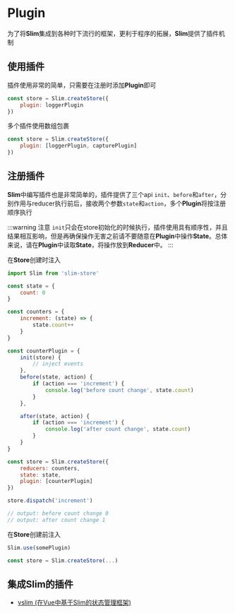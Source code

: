 # Plugin

为了将**Slim**集成到各种时下流行的框架，更利于程序的拓展，**Slim**提供了插件机制

## 使用插件

插件使用非常的简单，只需要在注册时添加**Plugin**即可

```javascript
const store = Slim.createStore({
    plugin: loggerPlugin
})
```

多个插件使用数组包裹

```javascript
const store = Slim.createStore({
    plugin: [loggerPlugin, capturePlugin]
})
```

## 注册插件

**Slim**中编写插件也是非常简单的，插件提供了三个api `init`、`before`和`after`，分别作用与reducer执行前后，接收两个参数`state`和`action`，多个**Plugin**将按注册顺序执行

:::warning 注意
`init`只会在store初始化的时候执行，插件使用具有顺序性，并且结果相互影响，但是再确保操作无害之前请不要随意在**Plugin**中操作**State**。总体来说，请在**Plugin**中读取**State**，将操作放到**Reducer**中。
:::

在**Store**创建时注入

```javascript
import Slim from 'slim-store'

const state = {
    count: 0
}

const counters = {
    increment: (state) => {
        state.count++
    }
}

const counterPlugin = {
	init(store) {
 	    // inject events
	},
    before(state, action) {
        if (action === 'increment') {
            console.log('before count change', state.count)
        }
    },

    after(state, action) {
        if (action === 'increment') {
            console.log('after count change', state.count)
        }
    }
}

const store = Slim.createStore({
    reducers: counters,
    state: state,
    plugin: [counterPlugin]
})

store.dispatch('increment')

// output: before count change 0
// output: after count change 1
```

在**Store**创建前注入

```javascript
Slim.use(somePlugin)

const store = Slim.createStore(...)
``` 

## 集成Slim的插件
* [vslim (在Vue中基于Slim的状态管理框架)](/zh/vslim.html)
